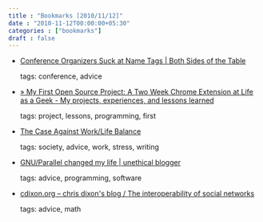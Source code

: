 ```yaml
---
title : "Bookmarks [2010/11/12]"
date : "2010-11-12T00:00:00+05:30"
categories : ["bookmarks"]
draft : false
---
```


-   [Conference Organizers Suck at Name Tags | Both Sides of the Table](http://www.bothsidesofthetable.com/2010/11/10/conference-organizers-suck-at-name-tags/)

    tags: conference, advice

<!--listend-->

-   [» My First Open Source Project: A Two Week Chrome Extension at Life as a Geek - My projects, experiences, and lessons learned](http://joshholat.com/blog/my-first-open-source-project-and-a-two-week-chrome-extension/)

    tags: project, lessons, programming, first

<!--listend-->

-   [The Case Against Work/Life Balance](http://www.martynemko.com/articles/case-against-worklife-balance_id1426)

    tags: society, advice, work, stress, writing

<!--listend-->

-   [GNU/Parallel changed my life | unethical blogger](http://unethicalblogger.com/posts/2010/11/gnuparallel_changed_my_life)

    tags: advice, programming, software

<!--listend-->

-   [cdixon.org – chris dixon's blog / The interoperability of social networks](http://cdixon.org/2010/11/10/the-interoperability-of-social-networks/)

    tags: advice, math

